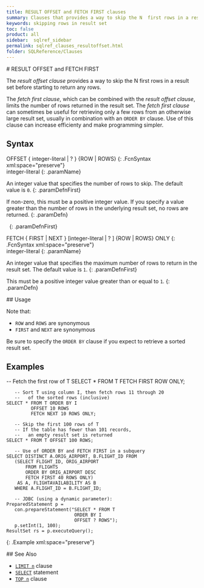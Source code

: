 ```yaml
---
title: RESULT OFFSET and FETCH FIRST clauses
summary: Clauses that provides a way to skip the N  first rows in a result set before starting to return any  rows and/or to limit the number of rows returned in the result set.
keywords: skipping rows in result set
toc: false
product: all
sidebar:  sqlref_sidebar
permalink: sqlref_clauses_resultoffset.html
folder: SQLReference/Clauses
---
```

<section>
<div class="TopicContent" data-swiftype-index="true" markdown="1">
# RESULT OFFSET and FETCH FIRST

The *result offset clause* provides a way to skip the N first rows in a
result set before starting to return any rows.

The *fetch first clause*, which can be combined with the *result offset
clause*, limits the number of rows returned in the result set. The
*fetch first clause* can sometimes be useful for retrieving only a few
rows from an otherwise large result set, usually in combination with an
`ORDER BY` clause. Use of this clause can increase efficienty and make
programming simpler.

## Syntax

<div class="fcnWrapperWide" markdown="1">
    OFFSET { integer-literal | ? }
           {ROW | ROWS}
{: .FcnSyntax xml:space="preserve"}

</div>
<div class="paramList" markdown="1">
integer-literal
{: .paramName}

An integer value that specifies the number of rows to skip. The default
value is `0`.
{: .paramDefnFirst}

If non-zero, this must be a positive integer value. If you specify a
value greater than the number of rows in the underlying result set, no
rows are returned.
{: .paramDefn}

 
{: .paramDefnFirst}

</div>
<div class="fcnWrapperWide" markdown="1">
    FETCH { FIRST | NEXT }
       [integer-literal | ? ]
       {ROW | ROWS} ONLY
{: .FcnSyntax xml:space="preserve"}

</div>
<div class="paramList" markdown="1">
integer-literal
{: .paramName}

An integer value that specifies the maximum number of rows to return in
the result set. The default value is `1`.
{: .paramDefnFirst}

This must be a positive integer value greater than or equal to `1`.
{: .paramDefn}

</div>
## Usage

Note that:

* `ROW` and `ROWS` are synonymous
* `FIRST` and `NEXT` are synonymous

Be sure to specify the `ORDER BY` clause if you expect to retrieve a
sorted result set.

## Examples

<div class="preWrapperWide" markdown="1">
       -- Fetch the first row of T
    SELECT * FROM T FETCH FIRST ROW ONLY;
    
       -- Sort T using column I, then fetch rows 11 through 20
       --   of the sorted rows (inclusive)
    SELECT * FROM T ORDER BY I
             OFFSET 10 ROWS
             FETCH NEXT 10 ROWS ONLY;
    
       -- Skip the first 100 rows of T
       -- If the table has fewer than 101 records,
       --   an empty result set is returned
    SELECT * FROM T OFFSET 100 ROWS;
    
       -- Use of ORDER BY and FETCH FIRST in a subquery
    SELECT DISTINCT A.ORIG_AIRPORT, B.FLIGHT_ID FROM
       (SELECT FLIGHT_ID, ORIG_AIRPORT
           FROM FLIGHTS
           ORDER BY ORIG_AIRPORT DESC
           FETCH FIRST 40 ROWS ONLY)
        AS A, FLIGHTAVAILABILITY AS B
       WHERE A.FLIGHT_ID = B.FLIGHT_ID;
    
       -- JDBC (using a dynamic parameter):
    PreparedStatement p =
       con.prepareStatement("SELECT * FROM T
                             ORDER BY I
                             OFFSET ? ROWS");
       p.setInt(1, 100);
    ResultSet rs = p.executeQuery();
{: .Example xml:space="preserve"}

</div>
## See Also

* [`LIMIT n`](sqlref_clauses_limitn.html) clause
* [`SELECT`](sqlref_expressions_select.html) statement
* [`TOP n`](sqlref_clauses_topn.html) clause

</div>
</section>

